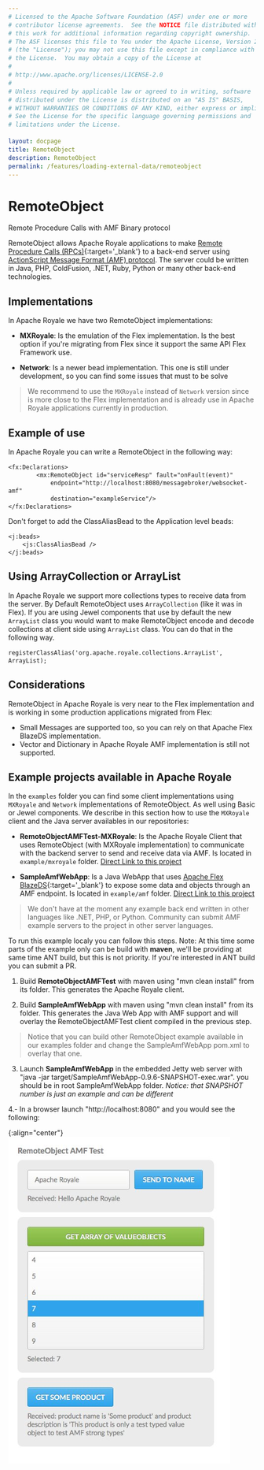 ```yaml
---
# Licensed to the Apache Software Foundation (ASF) under one or more
# contributor license agreements.  See the NOTICE file distributed with
# this work for additional information regarding copyright ownership.
# The ASF licenses this file to You under the Apache License, Version 2.0
# (the "License"); you may not use this file except in compliance with
# the License.  You may obtain a copy of the License at
# 
# http://www.apache.org/licenses/LICENSE-2.0
# 
# Unless required by applicable law or agreed to in writing, software
# distributed under the License is distributed on an "AS IS" BASIS,
# WITHOUT WARRANTIES OR CONDITIONS OF ANY KIND, either express or implied.
# See the License for the specific language governing permissions and
# limitations under the License.

layout: docpage
title: RemoteObject
description: RemoteObject
permalink: /features/loading-external-data/remoteobject
---
```


# RemoteObject

Remote Procedure Calls with AMF Binary protocol

RemoteObject allows Apache Royale applications to make [Remote Procedure Calls (RPCs)](https://en.wikipedia.org/wiki/Remote_procedure_call){:target='_blank'} to a back-end server using [ActionScript Message Format (AMF) protocol](features/loading-external-data/amf). The server could be written in Java, PHP, ColdFusion, .NET, Ruby, Python or many other back-end technologies.

## Implementations

In Apache Royale we have two RemoteObject implementations:

* **MXRoyale**: Is the emulation of the Flex implementation. Is the best option if you're migrating from Flex since it support the same API Flex Framework use.

* **Network**: Is a newer bead implementation. This one is still under development, so you can find some issues that must to be solve

> We recommend to use the `MXRoyale` instead of `Network` version since is more close to the Flex implementation and is already use in Apache Royale applications currently in production.

## Example of use

In Apache Royale you can write a RemoteObject in the following way:

```mxml
<fx:Declarations>
        <mx:RemoteObject id="serviceResp" fault="onFault(event)"
            endpoint="http://localhost:8080/messagebroker/websocket-amf"
            destination="exampleService"/>
</fx:Declarations>
```

Don't forget to add the ClassAliasBead to the Application level beads:

```mxml
<j:beads>
    <js:ClassAliasBead />
</j:beads>
```

## Using ArrayCollection or ArrayList

In Apache Royale we support more collections types to receive data from the server. By Default RemoteObject uses `ArrayCollection` (like it was in Flex). If you are using Jewel components that use by default the new `ArrayList` class you would want to make RemoteObject encode and decode collections at client side using `ArrayList` class. You can do that in the following way.

```as3
registerClassAlias('org.apache.royale.collections.ArrayList', ArrayList);
```

## Considerations

RemoteObject in Apache Royale is very near to the Flex implementation and is working in some production applications migrated from Flex:

- Small Messages are supported too, so you can rely on that Apache Flex BlazeDS implementation.
- Vector and Dictionary in Apache Royale AMF implementation is still not supported.

## Example projects available in Apache Royale

In the `examples` folder you can find some client implementations using `MXRoyale` and `Network` implementations of RemoteObject. As well using Basic or Jewel components. We describe in this section how to use the `MXRoyale` client and the Java server availables in our repositories:

* **RemoteObjectAMFTest-MXRoyale**: Is the Apache Royale Client that uses RemoteObject (with MXRoyale implementation) to communicate with the backend server to send and receive data via AMF. Is located in `example/mxroyale` folder. [Direct Link to this project](https://github.com/apache/royale-asjs/tree/develop/examples/mxroyale/RemoteObjectAMFTest)

* **SampleAmfWebApp**: Is a Java WebApp that uses [Apache Flex BlazeDS](https://github.com/apache/flex-blazeds){:target='_blank'} to expose some data and objects through an AMF endpoint. Is located in `example/amf` folder. [Direct Link to this project](https://github.com/apache/royale-asjs/tree/develop/examples/amf/SampleAmfWebApp)

> We don't have at the moment any example back end written in other languages like .NET, PHP, or Python. Community can submit AMF example servers to the project in other server languages.

To run this example localy you can follow this steps. Note: At this time some parts of the example only can be build with **maven**, we'll be providing at same time ANT build, but this is not priority. If you're interested in ANT build you can submit a PR.

1. Build **RemoteObjectAMFTest** with maven using "mvn clean install" from its folder. This generates the Apache Royale client.

2. Build **SampleAmfWebApp** with maven using "mvn clean install" from its folder. This generates the Java Web App with AMF support and will overlay the RemoteObjectAMFTest client compiled in the previous step.

> Notice that you can build other RemoteObject example available in our examples folder and change the SampleAmfWebApp pom.xml to overlay that one.

3. Launch **SampleAmfWebApp** in the embedded Jetty web server with "java -jar target/SampleAmfWebApp-0.9.6-SNAPSHOT-exec.war". you should be in root SampleAmfWebApp folder. _Notice: that SNAPSHOT number is just an example and can be different_

4.- In a browser launch "http://localhost:8080" and you would see the following:

{:align="center"}
![Apache Royale communication with AMF and RemoteObject Example](assets/images/RemoteObjectExample_1.jpeg)
